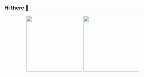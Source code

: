 ### Hi there 👋

<div align="center">
  <a href="https://github.com/umvini">
  <img height="180em" src="https://github-readme-stats.vercel.app/api?username=umvini&show_icons=true&theme=dark&include_all_commits=true&count_private=true"/>
  <img height="180em" src="https://github-readme-stats.vercel.app/api/top-langs/?username=umvini&layout=compact&langs_count=7&theme=dark"/>
</div>
